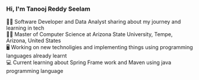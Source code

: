 ### Hi, I'm Tanooj Reddy Seelam

👨‍💻 Software Developer and Data Analyst sharing about my journey and learning in tech<br/>
👨‍🎓 Master of Computer Science at Arizona State University, Tempe, Arizona, United States<br/>
🖥 Working on new technoligies and implementing things using programming languages already learnt<br/>
💻 Current learning about Spring Frame work and Maven using java programming language <br/>

<!---
Tanooj-Seelam/Tanooj-Seelam is a ✨ special ✨ repository because its `README.md` (this file) appears on your GitHub profile.
You can click the Preview link to take a look at your changes.
--->
